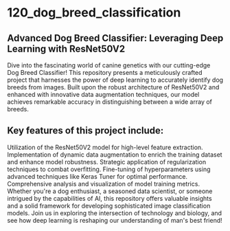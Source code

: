 # 120_dog_breed_classification

## Advanced Dog Breed Classifier: Leveraging Deep Learning with ResNet50V2
Dive into the fascinating world of canine genetics with our cutting-edge Dog Breed Classifier! This repository presents a meticulously crafted project that harnesses the power of deep learning to accurately identify dog breeds from images. Built upon the robust architecture of ResNet50V2 and enhanced with innovative data augmentation techniques, our model achieves remarkable accuracy in distinguishing between a wide array of breeds.

## Key features of this project include:

Utilization of the ResNet50V2 model for high-level feature extraction.
Implementation of dynamic data augmentation to enrich the training dataset and enhance model robustness.
Strategic application of regularization techniques to combat overfitting.
Fine-tuning of hyperparameters using advanced techniques like Keras Tuner for optimal performance.
Comprehensive analysis and visualization of model training metrics.
Whether you're a dog enthusiast, a seasoned data scientist, or someone intrigued by the capabilities of AI, this repository offers valuable insights and a solid framework for developing sophisticated image classification models. Join us in exploring the intersection of technology and biology, and see how deep learning is reshaping our understanding of man's best friend!
